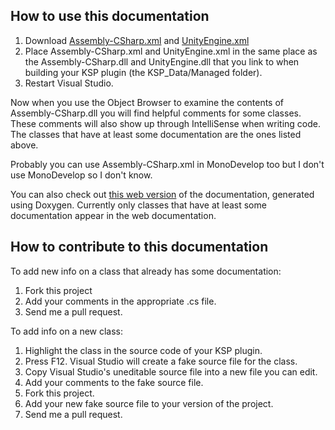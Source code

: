 How to use this documentation
-----------------------------

1. Download [Assembly-CSharp.xml](https://raw.githubusercontent.com/Anatid/XML-Documentation-for-the-KSP-API/master/Assembly-CSharp.xml) and [UnityEngine.xml](https://raw.githubusercontent.com/Anatid/XML-Documentation-for-the-KSP-API/master/UnityEngine.xml)
2. Place Assembly-CSharp.xml and UnityEngine.xml in the same place as the Assembly-CSharp.dll and UnityEngine.dll that you link to when building your KSP plugin (the KSP_Data/Managed folder). 
3. Restart Visual Studio.

Now when you use the Object Browser to examine the contents of Assembly-CSharp.dll you will find helpful comments for some classes. These comments will also show up through IntelliSense when writing code. The classes that have at least some documentation are the ones listed above.

Probably you can use Assembly-CSharp.xml in MonoDevelop too but I don't use MonoDevelop so I don't know.

You can also check out [this web version](http://anatid.github.io/XML-Documentation-for-the-KSP-API/annotated.html) of the documentation, generated using Doxygen. Currently only classes that have at least some documentation appear in the web documentation.

How to contribute to this documentation
---------------------------------------

To add new info on a class that already has some documentation: 

1. Fork this project
2. Add your comments in the appropriate .cs file.
3. Send me a pull request.

To add info on a new class: 

1. Highlight the class in the source code of your KSP plugin.
2. Press F12. Visual Studio will create a fake source file for the class. 
3. Copy Visual Studio's uneditable source file into a new file you can edit.
4. Add your comments to the fake source file. 
5. Fork this project.
6. Add your new fake source file to your version of the project. 
7. Send me a pull request.
